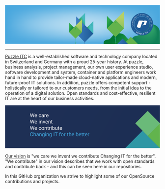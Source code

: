 <img src="https://github.com/puzzle/.github/blob/main/profile/V2_page_header_.png" alt="Puzzle ITC Logo" max-width="100%">

----

[Puzzle ITC](https://www.puzzle.ch/) is a well-established software and technology company located in Switzerland and Germany with a proud 25-year history.
At puzzle, business analysis, project management, our own user experience studio, software development and system, container and platform engineers work hand in hand to provide tailor-made cloud-native applications and modern, future-proof IT solutions. In addition, puzzle offers competent support - holistically or tailored to our customers needs, from the initial idea to the operation of a digital solution. 
Open standards and cost-effective, resilient IT are at the heart of our business activities. 


<img src="https://github.com/puzzle/.github/blob/main/profile/vision-banner.png" alt="Puzzle ITC Vision" max-width="100%">

[Our vision](https://www.puzzle.ch/ueber-uns/#vision) is "we care we invent we contribute Changing IT for the better".
"We contribute" in our vision describes that we work with open standards and contribute back - and this can be seen here in our repositories.

In this GitHub organization we strive to highlight some of our OpenSource contributions and projects.
